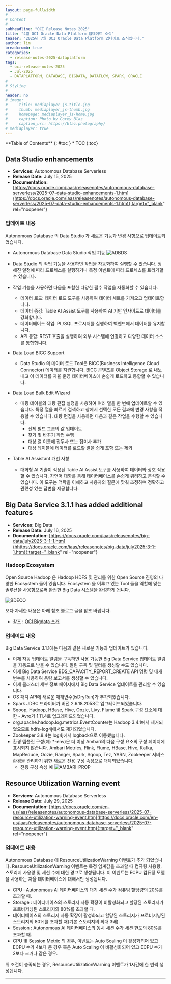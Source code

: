 ```yaml
---
layout: page-fullwidth
#
# Content
#
subheadline: "OCI Release Notes 2025"
title: "4월 OCI Oracle Data Platform 업데이트 소식"
teaser: "2025년 7월 OCI Oracle Data Platform 업데이트 소식입니다."
author: lim
breadcrumb: true
categories:
  - release-notes-2025-dataplatform
tags:
  - oci-release-notes-2025
  - Jul-2025
  - DATAPLATFORM, DATABASE, BIGDATA, DATAFLOW, SPARK, ORACLE
#
# Styling
#
header: no
# image:
#     title: mediaplayer_js-title.jpg
#     thumb: mediaplayer_js-thumb.jpg
#     homepage: mediaplayer_js-home.jpg
#     caption: Photo by Corey Blaz
#     caption_url: https://blaz.photography/
# mediaplayer: true
---
```


<div class="panel radius" markdown="1">
**Table of Contents**
{: #toc }
*  TOC
{:toc}
</div>

## Data Studio enhancements
* **Services:**  Autonomous Database Serverless
* **Release Date:** July 15, 2025
* **Documentation:** [https://docs.oracle.com/iaas/releasenotes/autonomous-database-serverless/2025-07-data-studio-enhancements-1.htm](https://docs.oracle.com/iaas/releasenotes/autonomous-database-serverless/2025-07-data-studio-enhancements-1.htm){:target="_blank" rel="noopener"}

### 업데이트 내용

Autonomous Database 의 Data Studio 가 새로운 기능과 변경 사항으로 업데이트되었습니다.

- Autonomous Database Data Studio 작업 기능
  ![ADBDS](/assets/img/dataplatform/2025/release_note/202510/oci_adb_data_studio.png)

- Data Studio 의 작업 기능을 사용하면 작업을 자동화하여 실행할 수 있습니다. 정해진 일정에 따라 프로세스를 실행하거나 특정 이벤트에 따라 프로세스를 트리거할 수 있습니다.

- 작업 기능을 사용하면 다음을 포함한 다양한 필수 작업을 자동화할 수 있습니다.
  - 데이터 로드: 데이터 로드 도구를 사용하여 데이터 세트를 가져오고 업데이트합니다.
  - 데이터 증강: Table AI Assist 도구를 사용하여 AI 기반 인사이트로 데이터를 강화합니다.
  - 데이터베이스 작업: PL/SQL 프로시저를 실행하여 백엔드에서 데이터를 유지합니다.
  - API 통합: REST 호출을 실행하여 외부 시스템에 연결하고 다양한 데이터 소스를 통합합니다.

- Data Load BICC Support
  - Data Studio 의 데이터 로드 Tool은 BICC(Business Intelligence Cloud Connector) 데이터를 지원합니다. BICC 콘텐츠를 Object Storage 로 내보내고 이 데이터를 자율 운영 데이터베이스에 손쉽게 로드하고 통합할 수 있습니다.

- Data Load Bulk Edit Wizard
  - 매핑 테이블의 대량 편집 설정을 사용하여 여러 열을 한 번에 업데이트할 수 있습니다. 특정 열을 빠르게 검색하고 창에서 선택한 모든 결과에 변경 사항을 적용할 수 있습니다. 대량 편집을 사용하면 다음과 같은 작업을 수행할 수 있습니다.
    - 전체 필드 그룹의 값 업데이트
    - 찾기 및 바꾸기 작업 수행
    - 대상 열 이름에 접두사 또는 접미사 추가
    - 대상 테이블에 데이터를 로드할 열을 쉽게 포함 또는 제외

- Table AI Assistant 개선 사항
  - 대화형 AI 기술이 적용된 Table AI Assist 도구를 사용하여 데이터와 상호 작용할 수 있습니다. 자연어 대화를 통해 데이터베이스를 손쉽게 쿼리하고 분석할 수 있습니다. 이 도구는 맥락을 이해하고 사용자의 질문에 맞춰 조정하며 정확하고 관련성 있는 답변을 제공합니다.

## Big Data Service 3.1.1 has added additional features
* **Services:**  Big Data
* **Release Date:** July 16, 2025
* **Documentation:** [https://docs.oracle.com/iaas/releasenotes/big-data/july2025-3-1-1.htm](hhttps://docs.oracle.com/iaas/releasenotes/big-data/july2025-3-1-1.htm){:target="_blank" rel="noopener"}

### Hadoop Ecosystem

Open Source Hadoop 은 Hadoop HDFS 및 관리를 위한 Open Source 진영의 다양한 Ecosystem 들이 있습니다. Ecosystem 을 이루고 있는 Tool 들을 역할에 맞는 솔루션을 사용함으로써 완전한 Big Data 시스템을 완성하게 됩니다.

  ![BDECO](/assets/img/dataplatform/2025/release_note/202510/oci_bigdata_hadoop_eco.png)

보다 자세한 내용은 아래 참조 불로그 글을 참조 바랍니다.
  - 참조 : [OCI Bigdata 소개](https://the-team-oasis.github.io/dataplatform/oracle-bigdata-service-overview/)

### 업데이트 내용

Big Data Service 3.1.1에는 다음과 같은 새로운 기능과 업데이트가 있습니다.

- 이제 자동 업데이트 알림을 구독하면 사용 가능한 Big Data Service 업데이트 알림을 자동으로 받을 수 있습니다. 알림 구독 및 필터를 생성할 수도 있습니다.
- 이제 Big Data Service BDS_CAPACITY_REPORT_CREATE API 명령 및 매개변수를 사용하여 용량 보고서를 생성할 수 있습니다.
- 이제 클러스터 세부 정보 페이지에서 Big Data Service 업데이트를 관리할 수 있습니다.
- OS 패치 API에 새로운 매개변수(isDryRun)가 추가되었습니다.
- Spark JDBC 드라이버가 버전 2.6.18.2058로 업그레이드되었습니다.
- Sqoop, Hadoop, HBase, Hive, Oozie, Livy, Flume 및 Spark 구성 요소에 대한 - Avro가 1.11.4로 업그레이드되었습니다.
- org.apache.hadoop.log.metrics.EventCounter는 Hadoop 3.4.1에서 제거되었으므로 hdfs-log4j에서도 제거되었습니다.
- Zookeeper 3.8.4는 log4j에서 logback으로 이동했습니다.
- 환경 템플릿 구성(예: *-env)은 더 이상 Ambari의 다음 구성 요소의 구성 페이지에 표시되지 않습니다. Ambari Metrics, Flink, Flume, HBase, Hive, Kafka, MapReduce, Oozie, Ranger, Spark, Sqoop, Tez, YARN, Zookeeper 서비스 환경을 관리하기 위한 새로운 전용 구성 속성으로 대체되었습니다.
  - 전용 구성 속성 예
  ![AMBARI-PROP](/assets/img/dataplatform/2025/release_note/202510/oci_bigdata_environment_prop.png)


## Resource Utilization Warning event
* **Services:**  Autonomous Database Serverless
* **Release Date:** July 29, 2025
* **Documentation:** [https://docs.oracle.com/en-us/iaas/releasenotes/autonomous-database-serverless/2025-07-resource-utilization-warning-event.htm](https://docs.oracle.com/en-us/iaas/releasenotes/autonomous-database-serverless/2025-07-resource-utilization-warning-event.htm){:target="_blank" rel="noopener"}

### 업데이트 내용

Autonomous Database 에 ResourceUtilizationWarning 이벤트가 추가 되었습니다. ResourceUtilizationWarning 이벤트는 특정 임계값을 초과할 때 컴퓨팅 사용량, 스토리지 사용량 및 세션 수에 대한 경고로 생성됩니다. 이 이벤트는 ECPU 컴퓨팅 모델을 사용하는 자율 데이터베이스에 대해서만 생성됩니다.

- CPU : Autonomous AI 데이터베이스의 대기 세션 수가 컴퓨팅 할당량의 20%를 초과할 때.
- Storage : 데이터베이스의 스토리지 자동 확장이 비활성화되고 할당된 스토리지가 프로비저닝된 스토리지의 80%를 초과할 때.
- 데이터베이스의 스토리지 자동 확장이 활성화되고 할당된 스토리지가 프로비저닝된 스토리지의 80%를 초과할 때(기본 스토리지의 최대 3배).
- Session : Autonomous AI 데이터베이스의 동시 세션 수가 세션 한도의 80%를 초과할 때.
- CPU 및 Session Metric 의 경우, 이벤트는 Auto Scaling 이 활성화되어 있고 ECPU 수가 4보다 큰 경우 혹은 Auto Scaling 이 비활성화되어 있고 ECPU 수가 2보다 크거나 같은 경우.

위 조건이 충족되는 경우, ResourceUtilizationWarning 이벤트가 1시간에 한 번씩 생성됩니다.


---